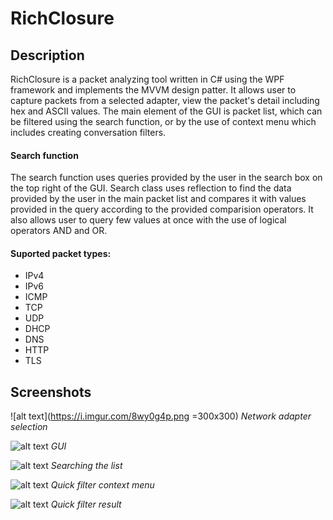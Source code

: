 # RichClosure


## Description
RichClosure is a packet analyzing tool written in C# using the WPF framework and implements the MVVM design patter. It allows user to capture packets from a selected adapter, view the packet's detail including hex and ASCII values. The main element of the GUI is packet list, which can be filtered using the search function, or by the use of context menu which includes creating conversation filters.

#### Search function
The search function uses queries provided by the user in the search box on the top right of the GUI. Search class uses reflection to find the data provided by the user in the main packet list and compares it with values provided in the query according to the provided comparision operators. It also allows user to query few values at once with the use of logical operators AND and OR.

#### Suported packet types:
- IPv4
- IPv6
- ICMP
- TCP
- UDP
- DHCP
- DNS
- HTTP
- TLS

## Screenshots

![alt text](https://i.imgur.com/8wy0g4p.png =300x300) *Network adapter selection*


![alt text](https://i.imgur.com/eaL34Gq.png) *GUI*


![alt text](https://i.imgur.com/4YfofVD.png) *Searching the list*


![alt text](https://i.imgur.com/akT0jbv.png) *Quick filter context menu*


![alt text](https://i.imgur.com/lFvoozi.png) *Quick filter result*
